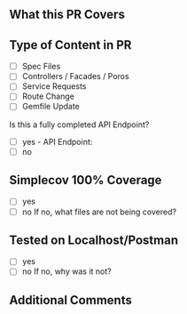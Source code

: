 ## What this PR Covers  

## Type of Content in PR
- [ ] Spec Files
- [ ] Controllers / Facades / Poros
- [ ] Service Requests
- [ ] Route Change
- [ ] Gemfile Update  

Is this a fully completed API Endpoint?
- [ ] yes - API Endpoint: 
- [ ] no  

## Simplecov 100% Coverage  

- [ ] yes
- [ ] no
If no, what files are not being covered?  

## Tested on Localhost/Postman  

- [ ] yes
- [ ] no
If no, why was it not?  

## Additional Comments